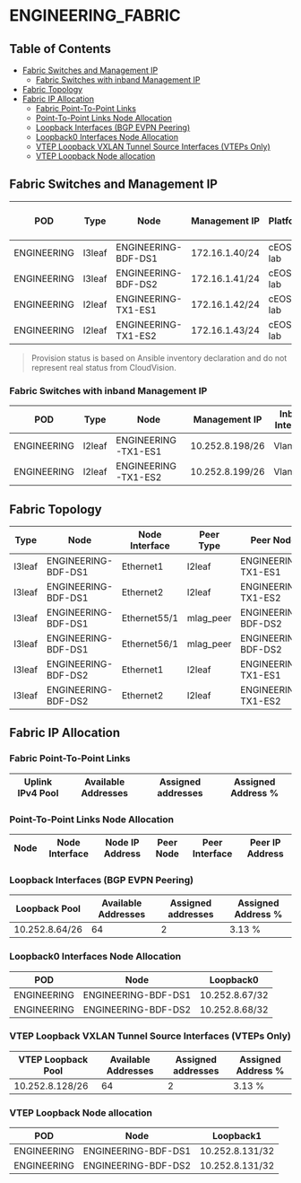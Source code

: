 # ENGINEERING_FABRIC

## Table of Contents

- [Fabric Switches and Management IP](#fabric-switches-and-management-ip)
  - [Fabric Switches with inband Management IP](#fabric-switches-with-inband-management-ip)
- [Fabric Topology](#fabric-topology)
- [Fabric IP Allocation](#fabric-ip-allocation)
  - [Fabric Point-To-Point Links](#fabric-point-to-point-links)
  - [Point-To-Point Links Node Allocation](#point-to-point-links-node-allocation)
  - [Loopback Interfaces (BGP EVPN Peering)](#loopback-interfaces-bgp-evpn-peering)
  - [Loopback0 Interfaces Node Allocation](#loopback0-interfaces-node-allocation)
  - [VTEP Loopback VXLAN Tunnel Source Interfaces (VTEPs Only)](#vtep-loopback-vxlan-tunnel-source-interfaces-vteps-only)
  - [VTEP Loopback Node allocation](#vtep-loopback-node-allocation)

## Fabric Switches and Management IP

| POD | Type | Node | Management IP | Platform | Provisioned in CloudVision | Serial Number |
| --- | ---- | ---- | ------------- | -------- | -------------------------- | ------------- |
| ENGINEERING | l3leaf | ENGINEERING-BDF-DS1 | 172.16.1.40/24 | cEOS-lab | Provisioned | - |
| ENGINEERING | l3leaf | ENGINEERING-BDF-DS2 | 172.16.1.41/24 | cEOS-lab | Provisioned | - |
| ENGINEERING | l2leaf | ENGINEERING-TX1-ES1 | 172.16.1.42/24 | cEOS-lab | Provisioned | - |
| ENGINEERING | l2leaf | ENGINEERING-TX1-ES2 | 172.16.1.43/24 | cEOS-lab | Provisioned | - |

> Provision status is based on Ansible inventory declaration and do not represent real status from CloudVision.

### Fabric Switches with inband Management IP

| POD | Type | Node | Management IP | Inband Interface |
| --- | ---- | ---- | ------------- | ---------------- |
| ENGINEERING | l2leaf | ENGINEERING-TX1-ES1 | 10.252.8.198/26 | Vlan4092 |
| ENGINEERING | l2leaf | ENGINEERING-TX1-ES2 | 10.252.8.199/26 | Vlan4092 |

## Fabric Topology

| Type | Node | Node Interface | Peer Type | Peer Node | Peer Interface |
| ---- | ---- | -------------- | --------- | ----------| -------------- |
| l3leaf | ENGINEERING-BDF-DS1 | Ethernet1 | l2leaf | ENGINEERING-TX1-ES1 | Ethernet49 |
| l3leaf | ENGINEERING-BDF-DS1 | Ethernet2 | l2leaf | ENGINEERING-TX1-ES2 | Ethernet49 |
| l3leaf | ENGINEERING-BDF-DS1 | Ethernet55/1 | mlag_peer | ENGINEERING-BDF-DS2 | Ethernet55/1 |
| l3leaf | ENGINEERING-BDF-DS1 | Ethernet56/1 | mlag_peer | ENGINEERING-BDF-DS2 | Ethernet56/1 |
| l3leaf | ENGINEERING-BDF-DS2 | Ethernet1 | l2leaf | ENGINEERING-TX1-ES1 | Ethernet50 |
| l3leaf | ENGINEERING-BDF-DS2 | Ethernet2 | l2leaf | ENGINEERING-TX1-ES2 | Ethernet50 |

## Fabric IP Allocation

### Fabric Point-To-Point Links

| Uplink IPv4 Pool | Available Addresses | Assigned addresses | Assigned Address % |
| ---------------- | ------------------- | ------------------ | ------------------ |

### Point-To-Point Links Node Allocation

| Node | Node Interface | Node IP Address | Peer Node | Peer Interface | Peer IP Address |
| ---- | -------------- | --------------- | --------- | -------------- | --------------- |

### Loopback Interfaces (BGP EVPN Peering)

| Loopback Pool | Available Addresses | Assigned addresses | Assigned Address % |
| ------------- | ------------------- | ------------------ | ------------------ |
| 10.252.8.64/26 | 64 | 2 | 3.13 % |

### Loopback0 Interfaces Node Allocation

| POD | Node | Loopback0 |
| --- | ---- | --------- |
| ENGINEERING | ENGINEERING-BDF-DS1 | 10.252.8.67/32 |
| ENGINEERING | ENGINEERING-BDF-DS2 | 10.252.8.68/32 |

### VTEP Loopback VXLAN Tunnel Source Interfaces (VTEPs Only)

| VTEP Loopback Pool | Available Addresses | Assigned addresses | Assigned Address % |
| ------------------ | ------------------- | ------------------ | ------------------ |
| 10.252.8.128/26 | 64 | 2 | 3.13 % |

### VTEP Loopback Node allocation

| POD | Node | Loopback1 |
| --- | ---- | --------- |
| ENGINEERING | ENGINEERING-BDF-DS1 | 10.252.8.131/32 |
| ENGINEERING | ENGINEERING-BDF-DS2 | 10.252.8.131/32 |
